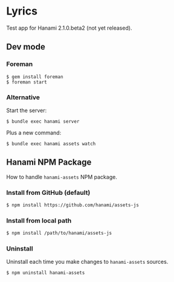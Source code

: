 # Lyrics

Test app for Hanami 2.1.0.beta2 (not yet released).

## Dev mode

### Foreman

```
$ gem install foreman
$ foreman start
```

### Alternative

Start the server:

```
$ bundle exec hanami server
```

Plus a new command:

```
$ bundle exec hanami assets watch
```

## Hanami NPM Package

How to handle `hanami-assets` NPM package.

### Install from GitHub (default)

```bash
$ npm install https://github.com/hanami/assets-js
```

### Install from local path

```bash
$ npm install /path/to/hanami/assets-js
```

### Uninstall

Uninstall each time you make changes to `hanami-assets` sources.

```bash
$ npm uninstall hanami-assets
```
